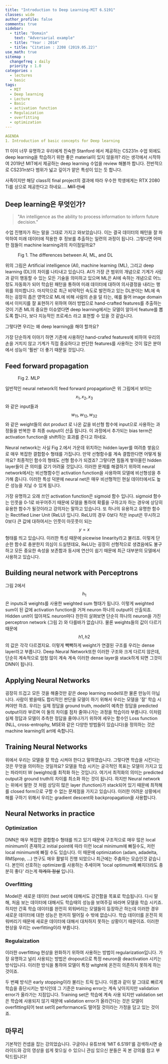 ```yaml
---
title: "Introduction to Deep Learning-MIT 6.S191"
classes: wide
author_profile: false
comments: true
sidebar:
  - title: "Domain"
    text: "Adversarial example"
  - title: "Year : 2014"
  - title: "Citation : 2208 (2019.05.22)"
use_math: true
sitemap :
  changefreq : daily
  priority : 1.0
categories : 
  - lectures
  - basic
tags: 
  - MIT
  - Deep learning
  - Lecture
  - Basic
  - activation function
  - Regulaization
  - overfitting
  - optimization
---
```


```yaml
AGENDA
1. Introduction of basic concepts for Deep learning
```

11
이미 너무 유명하고 우리에게 친숙한 Stanford 에서 제공하는 CS231n 수업 외에도 deep learning을 학습하기 위한 좋은 material이 있지 않을까? 라는 생각에서 시작하여 2019년 MIT에서 제공하는 deep learning 수업을 review 해볼까 합니다. 전반적으로 CS231n보다 범위가 넓고 깊이가 얕은 특성이 있는 듯 합니다.

사족이지만 해당 class의 final project의 결과에 따라 우수한 학생에게는 RTX 2080 Ti를 상으로 제공한다고 하네요.... ~~MIT 만세~~

## **Deep learning은 무엇인가?**

>"An intelligence as the ability to process information to inform future decision."

수업 진행자가 하는 말을 그대로 가지고 와보았습니다. 이는 결국 데이터의 패턴을 잘 파악하여 미래 데이터에 적용한 후 정보를 추출하는 일련의 과정이 됩니다. 그렇다면 어떠한 점들이 machine learning과의 차이점일까요?

<figure class="align-center">
  <img src="{{ site.url }}{{ site.baseurl }}/assets/images/MIT6.S191/lec1/ai-ml-dl.png" alt="">
  <figcaption>Fig 1. The differences between AI, ML, and DL</figcaption>
</figure>

위의 그림은 Artificial intelligence (AI), machine learning (ML), 그리고 deep learning (DL)의 차이를 나타내고 있습니다. AI가 가장 큰 범위의 개념으로 기계가 사람과 같이 행동할 수 있는 모든 기술을 의미하고 있으며 ML은 AI에 속하는 개념으로 어느정도 자동화가 되어 학습된 패턴을 통하여 미래 데이터에 대하여 의사결정을 내리는 행위를 의미합니다. 마지막으로 최근 비약적인 속도로 발전하고 있는 DL분야는 ML에 속하는 굉장히 좁은 영역으로 ML에 비해 사람의 손을 덜 타는, 예를 들어 image domain에서 이미지를 잘 표현하기 위하여 여러 방법으로 hand-crafted features를 추출하는 것이 기존 ML의 중요한 이슈였다면 deep learning에서는 모델이 알아서 feature를 뽑도록 합니다, 보다 지능적인 프로세스 라고 표현할 수 있을 것 같습니다.

그렇다면 우리는 왜 deep learning을 해야 할까요?

가장 단순하게 이야기 하면 기존에 사용하던 hand-crafed features에 비하여 우리의 손을 거치지 않고 기계가 직접 중요하다고 판단한 features를 사용하는 것이 많은 분야에서 성능이 '훨씬' 더 좋기 때문일 것입니다.

## **Feed forward propagation**

<figure class="align-center">
  <img src="{{ site.url }}{{ site.baseurl }}/assets/images/MIT6.S191/lec1/MLP.png" alt="">
  <figcaption>Fig 2. MLP</figcaption>
</figure>

일반적인 neural network의 feed forward propagation은 위 그림에서 보이는 $$x_1, x_2, x_3$$와 같은 input들과 $$w_11, w_12, w_32$$와 같은 weight들의 dot product 로 나온 값을 비선형 함수에 input으로 사용하는 과정들을 반복한 후 최종 output이 산출 됩니다. 이 과정에서 추가되는 bias term은 activation function을 shift하는 효과를 준다고 하네요. 

Neural network는 사실 Fig 2.에서 가운데 위치하는 hidden layer를 여려층 쌓음으로 매우 복잡한 결합함수 형태를 가집니다. 만약 선형함수를 계속 결합한다면 어떻게 될까요? 최종적인 함수의 형태도 선형 함수가 되겠죠? 그렇다면 힘들게 쌓아올린 hidden layer들이 큰 의미를 갖기 어려울 것입니다. 이러한 문제를 해결하기 위하여 neural network에서는 비선형함수인 activation function을 사용하여 모델에 비선형성을 추가해 줍니다. 이러한 특성 덕분에 neural net은 매우 비선형적인 현실 데이터에서도 높은 성능을 지닐 수 있게 됩니다.

가장 유명하고 오래 쓰인 activation function은 sigmoid 함수 입니다. sigmoid 함수는 인풋을 0-1로 바꾸어주기 때문에 모델을 통하여 확률을 구하고자 하는 경우에 상당히 유용한 함수가 될것이라고 강의자는 말하고 있습니다. 또 하나의 유용하고 유명한 함수는 Rectified Liner Unit (ReLU) 입니다. ReLU의 경우 0보다 작은 input은 무시하고 0보다 큰 값에 대하여서는 인풋이 아웃풋이 되는 $$y=x$$ 형태를 띄고 있습니다. 이러한 특성 때문에 picewise linearity라고 불리죠. 이렇게 단순한 함수로 충분한지 의심이 드실텐데요, ReLU는 굉장히 선형적으로 생겼음에도 불구하고 모든 중요한 속성을 보존함과 동시에 연산이 쉽기 때문에 최근 대부분의 모델에서 사용하고 있습니다.

## **Building neural network with Perceptrons**

그림 2에서 $$h_1$$은 inputs과 weights를 사용한 weighted sum 형태가 됩니다. 이렇게 weighted sum이 된 값에 activation function을 거쳐 neuron 하나의 output이 산출되죠. Hidden unit이 많아져도 neuron마다 찬찬히 살펴보면 단순히 하나의 neuron을 가진 perceptron network (그림 2) 와 다를바가 없습니다. 물론 weights들의 값이 다르기 때문에 $$h1, h2$$의 값은 각각 다르겠지요. 이렇게 빽빽하게 weight가 연결된 구조를 우리는 dense layer라고 부릅니다. Deep Neural Network또한 이러한 구조와 크게 다르지 않은데, 단순히 계속적으로 엄청 많이 계속 계속 이러한 dense layer을 stack하게 되면 그것이 DNN이 됩니다. 

## **Applying Neural Networks**

굉장히 뜨겁고 모든 것을 해줄것만 같은 deep learning model또한 물론 만능이 아닙니다. 사람이 봤을때도 합리적인 판단을 모델이 하기 위해서 우리는 모델을 '잘' 학습 시켜야만 하죠. 우리는 실제 정답을 ground truth, model이 예측한 정답을 predicted output이라 부르며 이 둘의 차이를 점차 줄여나가는 과정을 학습이라 부릅니다. 이처럼 실제 정답과 모델이 추측한 정답을 줄여나가기 위하여 세우는 함수인 Loss function (NLL, cross-entrophy, MSE와 같은 다양한 방법들이 있습니다)을 정의하는 것은 machine learning의 art에 속합니다. 

## **Training Neural Networks**

위에서 우리는 모델을 잘 학습 시켜야 한다고 말하였습니다. 그렇다면 학습을 시킨다는 것은 무엇을 의미하는 것일까요? 모델을 학습 시키는 궁극적인 목표는 모델이 가지고 있는 파라미터 W (weights)를 최적화 하는 것입니다.
여기서 최적화의 의미는 predicted output과 ground truth의 차이를 최소화 하는 것이 됩니다.
하지만 Neural network는 위에서 말한 것 처럼 상당히 많은 layer (function)가 stack되어 있기 때문에 최적해를 closed form으로 구할 수 없는 문제점을 가지고 있습니다.
이러한 어려운 상황에서 해를 구하기 위해서 우리는 gradient descent와 backpropagation을 사용합니다.

## **Neural Networks in practice**

### Optimization

DNN은 매우 복잡한 결합함수 형태를 띄고 있기 때문에 구조적으로 매우 많은 local minimum이 존재하고 initial point에 따라 이런 local minimum에 빠질수도, 저런 local minimum에 빠질 수도 있습니다.
이 때문에 optimization (adam, adadelta, RMSprop, ...) 연구도 매우 활발히 진행 되었으나 최근에는 주춤하는 모습인것 같습니다. 본인이 선호하는 optimizer를 사용하는 추세이며 'local optimum에 빠지더라도 충분히 좋다' 라는게 ~~학계의 정설~~ 입니다.

### Overfitting

Model은 새로운 데이터 (test set)에 대해서도 강건함을 목표로 학습됩니다. 다시 말해, 처음 보는 데이터에 대해서도 학습때의 성능을 보여주길 바라며 모델을 학습 시키죠. 하지만 간혹 학습 데이터를 완전히 외워버리는 모델들이 등장하곤 하는데 이러한 경우 새로운 데이터에 대한 성능은 현저히 떨어질 수 밖에 없습니다. 학습 데이터를 온전히 외워버리기 때문에 새로운 데이터에 대해서 대처하지 못하는 상황이기 때문이죠. 이러한 현상을 우리는 overfitting이라 부릅니다.

### Regulaization

이러한 overfitting 현상을 완화하기 위하여 사용하는 방법이 regularization입니다. 
가장 유명하고 널리 사용되는 방법은 dropout으로 특정 neuron을 deactivation 시키는 방식입니다. 이러한 방식을 통하여 모델이 특정 witght에 온전히 의존하지 못하게 하는 것이죠.

두 번째 방식은 early stopping이라 불리는 트릭 입니다.
이름과 같이 말 그대로 빠르게 학습을 중단시키는 방식인데 그 기준은 training error는 계속 낮아지지만 validation error가 올라가는 지점입니다. Training set은 학습에 계속 사용 되지만 validation set은 학습에 사용되지 않기 때문에 validation error가 올라간다는 것은 모델이 overfitting되어 test set의 performance도 떨어질 것이라는 가정을 담고 있는 것이죠. 

## **마무리**

기본적인 컨셉을 잡는 강의었습니다. 구글이나 유튜브에 'MIT 6.S191'를 검색하시면 슬라이드와 강의 영상을 쉽게 찾으실 수 있으니 관심 있으신 분들은 꼭 본 강의를 참고 부탁드립니다!

